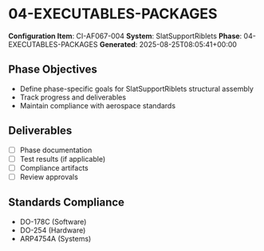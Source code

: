 # 04-EXECUTABLES-PACKAGES

**Configuration Item**: CI-AF067-004
**System**: SlatSupportRiblets
**Phase**: 04-EXECUTABLES-PACKAGES
**Generated**: 2025-08-25T08:05:41+00:00

## Phase Objectives
- Define phase-specific goals for SlatSupportRiblets structural assembly
- Track progress and deliverables
- Maintain compliance with aerospace standards

## Deliverables
- [ ] Phase documentation
- [ ] Test results (if applicable)
- [ ] Compliance artifacts
- [ ] Review approvals

## Standards Compliance
- DO-178C (Software)
- DO-254 (Hardware)
- ARP4754A (Systems)

